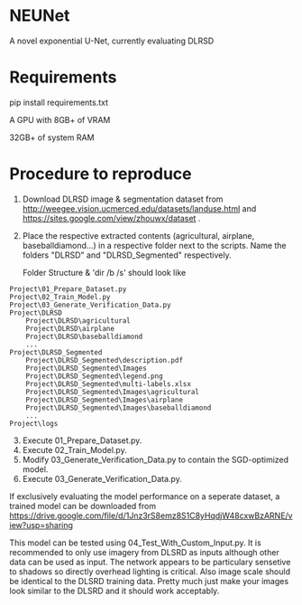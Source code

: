 # NEUNet
A novel exponential U-Net, currently evaluating DLRSD

# Requirements
pip install requirements.txt

A GPU with 8GB+ of VRAM

32GB+ of system RAM

# Procedure to reproduce
1. Download DLRSD image & segmentation dataset from http://weegee.vision.ucmerced.edu/datasets/landuse.html and https://sites.google.com/view/zhouwx/dataset .
2. Place the respective extracted contents (agricultural, airplane, baseballdiamond...) in a respective folder next to the scripts. Name the folders "DLRSD" and "DLRSD_Segmented" respectively.

    Folder Structure & 'dir /b /s' should look like
```
Project\01_Prepare_Dataset.py
Project\02_Train_Model.py
Project\03_Generate_Verification_Data.py
Project\DLRSD
	Project\DLRSD\agricultural
	Project\DLRSD\airplane
	Project\DLRSD\baseballdiamond
	...
Project\DLRSD_Segmented
	Project\DLRSD_Segmented\description.pdf
	Project\DLRSD_Segmented\Images
	Project\DLRSD_Segmented\legend.png
	Project\DLRSD_Segmented\multi-labels.xlsx
	Project\DLRSD_Segmented\Images\agricultural
	Project\DLRSD_Segmented\Images\airplane
	Project\DLRSD_Segmented\Images\baseballdiamond
	...
Project\logs
```

3. Execute 01_Prepare_Dataset.py.
4. Execute 02_Train_Model.py.
5. Modify 03_Generate_Verification_Data.py to contain the SGD-optimized model.
6. Execute 03_Generate_Verification_Data.py.


If exclusively evaluating the model performance on a seperate dataset, a trained model can be downloaded from https://drive.google.com/file/d/1Jnz3rS8emz8S1C8yHqdjW48cxwBzARNE/view?usp=sharing

This model can be tested using 04_Test_With_Custom_Input.py. It is recommended to only use imagery from DLSRD as inputs although other data can be used as input. The network appears to be particulary sensetive to shadows so directly overhead lighting is critical. Also image scale should be identical to the DLSRD training data. Pretty much just make your images look similar to the DLSRD and it should work acceptably.

